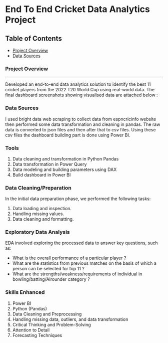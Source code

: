 # End To End Cricket Data Analytics Project

## Table of Contents

- [Project Overview](#project-overview)
- [Data Sources](#data-sources)


### Project Overview
---
Developed an end-to-end data analytics solution to identify the best 11 cricket players from the 2022 T20 World Cup using real-world data. The final dashboard screenshots showing visualised data are attached below :




### Data Sources

I used bright data web scraping to collect data from espncricinfo website then performed some data transformation and cleaning in pandas.
The raw data is converted to json files and then after that to csv files. Using these csv files the dashboard building part is done using Power BI.

### Tools

1. Data cleaning and transformation in Python Pandas
2. Data transformation in Power Query
3. Data modeling and building parameters using DAX
4. Build dashboard in Power BI

### Data Cleaning/Preparation

In the initial data preparation phase, we performed the following tasks:
1. Data loading and inspection.
2. Handling missing values.
3. Data cleaning and formatting.

### Exploratory Data Analysis

EDA involved exploring the processed data to answer key questions, such as:

- What is the overall performance of a particular player ?
- What are the statistics from previous matches on the basis of which a person can be selected for top 11 ?
- What are the strengths/weakness/requirements of individual in bowling/batting/Alrounder category ?

### Skills Enhanced

1. Power BI 
2. Python (Pandas)
3. Data Cleaning and Preprocessing
4. Handling missing data, outliers, and data transformation
5. Critical Thinking and Problem-Solving
6. Attention to Detail
7. Forecasting Techniques




